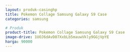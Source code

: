 ```yaml
---
layout: produk-casinghp
title: Pokemon Collage Samsung Galaxy S9 Case
categories: samsung

# Produk
product-title: Pokemon Collage Samsung Galaxy S9 Case
image-drive: 1UOJ6dAvD07XxbLb5mauwVkly9GGjVpYE
harga: 90000
---
```

